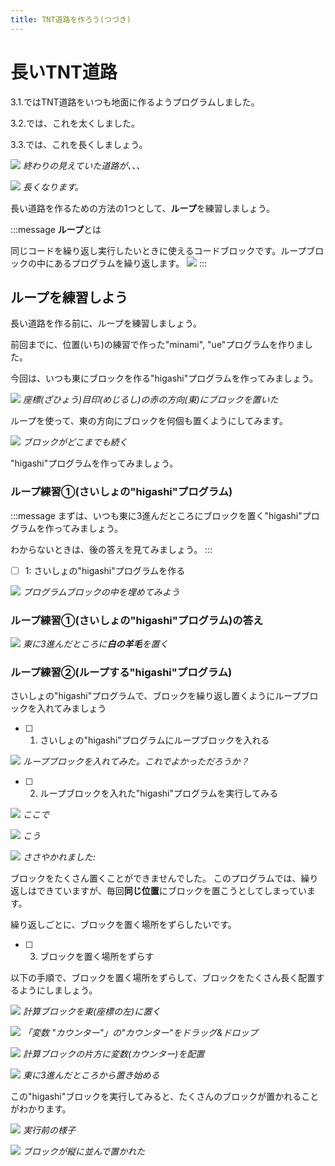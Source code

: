 ```yaml
---
title: TNT道路を作ろう(つづき)
---
```

# 長いTNT道路
3.1.ではTNT道路をいつも地面に作るようプログラムしました。

3.2.では、これを太くしました。

3.3.では、これを長くしましょう。

![](/images/10_tnt_road/2023-12-12-05-25-24.png)
*終わりの見えていた道路が、、、*

![](/images/10_tnt_road/2023-12-12-05-27-18.png)
*長くなります。*

長い道路を作るための方法の1つとして、**ループ**を練習しましょう。

:::message
**ループ**とは

同じコードを繰り返し実行したいときに使えるコードブロックです。ループブロックの中にあるプログラムを繰り返します。
![](/images/10_tnt_road/2023-12-12-05-41-35.png)
:::

## ループを練習しよう
長い道路を作る前に、ループを練習しましょう。

前回までに、位置(いち)の練習で作った"minami", "ue"プログラムを作りました。

今回は、いつも東にブロックを作る"higashi"プログラムを作ってみましょう。

![](/images/10_tnt_road/2023-12-13-06-30-25.png)
*座標(ざひょう)目印(めじるし)の赤の方向(東)にブロックを置いた*

ループを使って、東の方向にブロックを何個も置くようにしてみます。

![](/images/10_tnt_road/2023-12-16-23-15-22.png)
*ブロックがどこまでも続く*

"higashi"プログラムを作ってみましょう。

### ループ練習①(さいしょの"higashi"プログラム)

<!-- ***yattemiyo*** -->
:::message
まずは、いつも東に3進んだところにブロックを置く"higashi"プログラムを作ってみましょう。

わからないときは、後の答えを見てみましょう。
:::

- [ ] 1: さいしょの"higashi"プログラムを作る

![](/images/10_tnt_road/2023-12-14-05-43-55.png)
*プログラムブロックの中を埋めてみよう*

### ループ練習①(さいしょの"higashi"プログラム)の答え

![](/images/10_tnt_road/2023-12-14-05-58-09.png)
*東に3進んだところに**白の羊毛**を置く*

### ループ練習②(ループする"higashi"プログラム)

さいしょの"higashi"プログラムで、ブロックを繰り返し置くようにループブロックを入れてみましょう

- [ ] 1. さいしょの"higashi"プログラムにループブロックを入れる

![](/images/10_tnt_road/2023-12-14-06-05-27.png)
*ループブロックを入れてみた。これでよかっただろうか？*

- [ ] 2. ループブロックを入れた"higashi"プログラムを実行してみる

![](/images/10_tnt_road/2023-12-14-06-17-02.png)
*ここで*

![](/images/10_tnt_road/2023-12-14-06-18-10.png)
*こう*

![](/images/10_tnt_road/2023-12-14-06-19-56.png)
*ささやかれました:*

ブロックをたくさん置くことができませんでした。
このプログラムでは、繰り返しはできていますが、毎回**同じ位置**にブロックを置こうとしてしまっています。

繰り返しごとに、ブロックを置く場所をずらしたいです。

- [ ] 3. ブロックを置く場所をずらす

以下の手順で、ブロックを置く場所をずらして、ブロックをたくさん長く配置するようにしましょう。

![](/images/10_tnt_road/2023-12-14-06-25-47.png)
*計算ブロックを東(座標の左)に置く*

<!-- ![](/images/10_tnt_road/2023-12-14-06-26-53.png) -->
![](/images/10_tnt_road/drag_and_drop.png)
*「変数 "カウンター"」の"カウンター"をドラッグ&ドロップ*

![](/images/10_tnt_road/2023-12-16-23-09-47.png)
*計算ブロックの片方に変数(カウンター)を配置*

![](/images/10_tnt_road/2023-12-16-23-27-29.png)
*東に3進んだところから置き始める*

この"higashi"ブロックを実行してみると、たくさんのブロックが置かれることがわかります。

![](/images/10_tnt_road/2023-12-16-23-30-03.png)
*実行前の様子*

![](/images/10_tnt_road/2023-12-16-23-30-27.png)
*ブロックが縦に並んで置かれた*